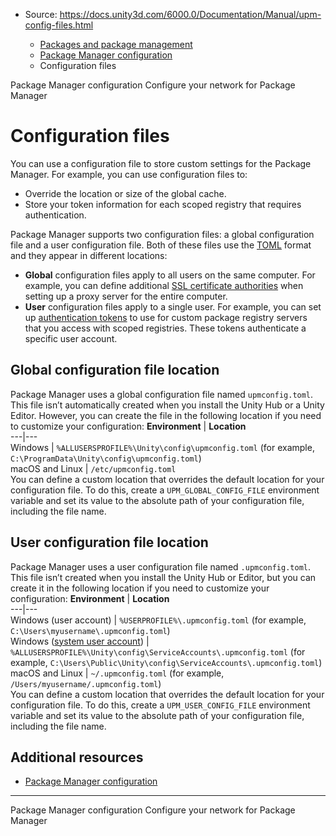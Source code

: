 * Source: https://docs.unity3d.com/6000.0/Documentation/Manual/upm-config-files.html

  * [Packages and package management](https://docs.unity3d.com/6000.0/Documentation/Manual/PackagesList.html)
  * [Package Manager configuration](https://docs.unity3d.com/6000.0/Documentation/Manual/upm-config.html)
  * Configuration files


[](https://docs.unity3d.com/6000.0/Documentation/Manual/upm-config.html)
Package Manager configuration
[](https://docs.unity3d.com/6000.0/Documentation/Manual/upm-config-network.html)
Configure your network for Package Manager
# Configuration files
You can use a configuration file to store custom settings for the Package Manager.
For example, you can use configuration files to:
  * Override the location or size of the global cache.
  * Store your token information for each scoped registry that requires authentication.


Package Manager supports two configuration files: a global configuration file and a user configuration file. Both of these files use the [TOML](https://toml.io) format and they appear in different locations:
  * **Global** configuration files apply to all users on the same computer. For example, you can define additional [SSL certificate authorities](https://docs.unity3d.com/6000.0/Documentation/Manual/upm-config-network.html#SSL) when setting up a proxy server for the entire computer.
  * **User** configuration files apply to a single user. For example, you can set up [authentication tokens](https://docs.unity3d.com/6000.0/Documentation/Manual/upm-config-scoped.html) to use for custom package registry servers that you access with scoped registries. These tokens authenticate a specific user account.


## Global configuration file location
Package Manager uses a global configuration file named `upmconfig.toml`. This file isn’t automatically created when you install the Unity Hub or a Unity Editor. However, you can create the file in the following location if you need to customize your configuration:
**Environment** | **Location**  
---|---  
Windows |  `%ALLUSERSPROFILE%\Unity\config\upmconfig.toml` (for example, `C:\ProgramData\Unity\config\upmconfig.toml`)  
macOS and Linux | `/etc/upmconfig.toml`  
You can define a custom location that overrides the default location for your configuration file. To do this, create a `UPM_GLOBAL_CONFIG_FILE` environment variable and set its value to the absolute path of your configuration file, including the file name.
## User configuration file location
Package Manager uses a user configuration file named `.upmconfig.toml`. This file isn’t created when you install the Unity Hub or Editor, but you can create it in the following location if you need to customize your configuration:
**Environment** | **Location**  
---|---  
Windows (user account) |  `%USERPROFILE%\.upmconfig.toml` (for example, `C:\Users\myusername\.upmconfig.toml`)  
Windows ([system user account](https://docs.microsoft.com/en-us/windows/security/identity-protection/access-control/local-accounts#default-local-system-accounts)) |  `%ALLUSERSPROFILE%\Unity\config\ServiceAccounts\.upmconfig.toml` (for example, `C:\Users\Public\Unity\config\ServiceAccounts\.upmconfig.toml`)  
macOS and Linux |  `~/.upmconfig.toml` (for example, `/Users/myusername/.upmconfig.toml`)  
You can define a custom location that overrides the default location for your configuration file. To do this, create a `UPM_USER_CONFIG_FILE` environment variable and set its value to the absolute path of your configuration file, including the file name.
## Additional resources
  * [Package Manager configuration](https://docs.unity3d.com/6000.0/Documentation/Manual/upm-config.html)


* * *
[](https://docs.unity3d.com/6000.0/Documentation/Manual/upm-config.html)
Package Manager configuration
[](https://docs.unity3d.com/6000.0/Documentation/Manual/upm-config-network.html)
Configure your network for Package Manager
